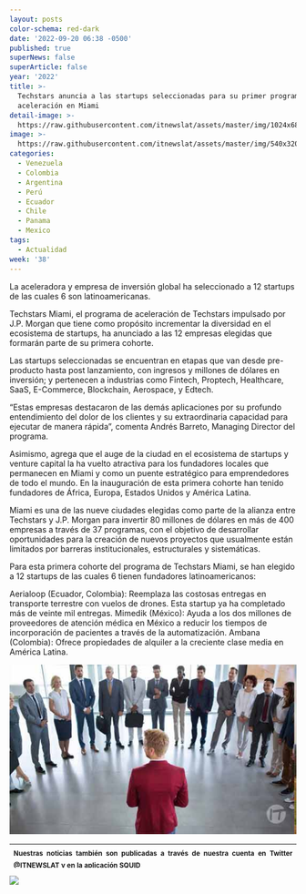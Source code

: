 ```yaml
---
layout: posts
color-schema: red-dark
date: '2022-09-20 06:38 -0500'
published: true
superNews: false
superArticle: false
year: '2022'
title: >-
  Techstars anuncia a las startups seleccionadas para su primer programa de
  aceleración en Miami
detail-image: >-
  https://raw.githubusercontent.com/itnewslat/assets/master/img/1024x680/Seleccion-Personal-g.jpg
image: >-
  https://raw.githubusercontent.com/itnewslat/assets/master/img/540x320/Seleccion-Personal-p.jpg
categories:
  - Venezuela
  - Colombia
  - Argentina
  - Perú
  - Ecuador
  - Chile
  - Panama
  - Mexico
tags:
  - Actualidad
week: '38'
---
```

La aceleradora y empresa de inversión global ha seleccionado a 12 startups de las cuales 6 son latinoamericanas.

Techstars Miami, el programa de aceleración de Techstars impulsado por J.P. Morgan que tiene como propósito incrementar la diversidad en el ecosistema de startups, ha anunciado a las 12 empresas elegidas que formarán parte de su primera cohorte.

Las startups seleccionadas se encuentran en etapas que van desde pre-producto hasta post lanzamiento, con ingresos y millones de dólares en inversión; y pertenecen a industrias como Fintech, Proptech, Healthcare, SaaS, E-Commerce, Blockchain, Aerospace, y Edtech.

“Estas empresas destacaron de las demás aplicaciones por su profundo entendimiento del dolor de los clientes y su extraordinaria capacidad para ejecutar de manera rápida”, comenta Andrés Barreto, Managing Director del programa.

Asimismo, agrega que el auge de la ciudad en el ecosistema de startups y venture capital la ha vuelto atractiva para los fundadores locales que permanecen en Miami y como un puente estratégico para emprendedores de todo el mundo. En la inauguración de esta primera cohorte han tenido fundadores de África, Europa, Estados Unidos y América Latina.

Miami es una de las nueve ciudades elegidas como parte de la alianza entre Techstars y J.P. Morgan para invertir 80 millones de dólares en más de 400 empresas a través de 37 programas, con el objetivo de desarrollar oportunidades para la creación de nuevos proyectos que usualmente están limitados por barreras institucionales, estructurales y sistemáticas.

Para esta primera cohorte del programa de Techstars Miami, se han elegido a 12 startups de las cuales 6 tienen fundadores latinoamericanos:

Aerialoop (Ecuador, Colombia): Reemplaza las costosas entregas en transporte terrestre con vuelos de drones. Esta startup ya ha completado más de veinte mil entregas.
Mimedik (México): Ayuda a los dos millones de proveedores de atención médica en México a reducir los tiempos de incorporación de pacientes a través de la automatización.
Ambana (Colombia): Ofrece propiedades de alquiler a la creciente clase media en América Latina.

![](https://raw.githubusercontent.com/itnewslat/assets/master/img/540x320/Seleccion-Personal-p.jpg)

<table style="height: 42px;" width="569">
<tbody>
<tr>
<td style="text-align: justify;"><sub><strong>Nuestras noticias también son publicadas a través de nuestra cuenta en Twitter <a href="https://twitter.com/itnewslat?lang=es">@ITNEWSLAT</a> y en la aplicación <a href="https://squidapp.co/en/">SQUID</a></strong></sub></td>
</tr>
</tbody>
</table>

<img src="https://tracker.metricool.com/c3po.jpg?hash=56f88a41e39ab42c063cc51676587a04"/>


